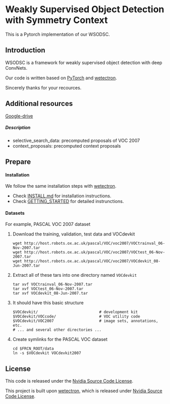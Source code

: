 # Weakly Supervised Object Detection with Symmetry Context

This is a Pytorch implementation of our WSODSC. 


## Introduction
WSODSC is a framework for weakly supervised object detection with deep ConvNets.

Our code is written based on [PyTorch](https://pytorch.org/) and [wetectron](https://github.com/NVlabs/wetectron).

Sincerely thanks for your recources.


## Additional resources
[Google-drive](https://drive.google.com/drive/folders/11xiHM1P65VXIa80zJb_OSjEtvIS7oc2L?usp=sharing)

##### Description 
 - selective\_search\_data: precomputed proposals of VOC 2007
 - context\_proposals: precomputed context proposals


## Prepare
#### Installation

We follow the same installation steps with [wetectron](https://github.com/NVlabs/wetectron).

- Check [INSTALL.md](https://github.com/NVlabs/wetectron/blob/master/docs/INSTALL.md) for installation instructions.
- Check [GETTING_STARTED](https://github.com/NVlabs/wetectron/blob/master/docs/GETTING_STARTED.md) for detailed instrunctions. 


#### Datasets
For example, PASCAL VOC 2007 dataset

1. Download the training, validation, test data and VOCdevkit

	```Shell
	wget http://host.robots.ox.ac.uk/pascal/VOC/voc2007/VOCtrainval_06-Nov-2007.tar
	wget http://host.robots.ox.ac.uk/pascal/VOC/voc2007/VOCtest_06-Nov-2007.tar
	wget http://host.robots.ox.ac.uk/pascal/VOC/voc2007/VOCdevkit_08-Jun-2007.tar
	```

2. Extract all of these tars into one directory named `VOCdevkit`

	```Shell
	tar xvf VOCtrainval_06-Nov-2007.tar
	tar xvf VOCtest_06-Nov-2007.tar
	tar xvf VOCdevkit_08-Jun-2007.tar
	```

3. It should have this basic structure

	```Shell
  	$VOCdevkit/                           # development kit
  	$VOCdevkit/VOCcode/                   # VOC utility code
  	$VOCdevkit/VOC2007                    # image sets, annotations, etc.
  	# ... and several other directories ...
  	```

4. Create symlinks for the PASCAL VOC dataset

	```Shell
    cd $FRCN_ROOT/data
    ln -s $VOCdevkit VOCdevkit2007
    ```


## License

This code is released under the [Nvidia Source Code License](LICENSE). 

This project is built upon [wetectron](https://github.com/facebookresearch/maskrcnn-benchmark), which is released under [Nvidia Source Code License](LICENSE).


